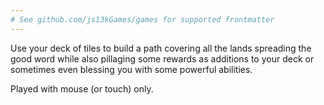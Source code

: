 ```yaml
---
# See github.com/js13kGames/games for supported frontmatter
---
```

Use your deck of tiles to build a path covering all the lands spreading the good word while also pillaging some rewards as additions to your deck or sometimes even blessing you with some powerful abilities.

Played with mouse (or touch) only.